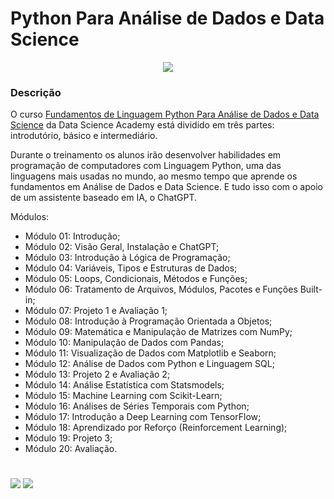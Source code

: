 # Python Para Análise de Dados e Data Science

<p align="center">
<img src="https://img.shields.io/static/v1?label=Status&message=FINALIZADO&color=blue&style=for-the-badge"/>
</p>

###   Descrição

O curso [Fundamentos de Linguagem Python Para Análise de Dados e Data Science](https://www.datascienceacademy.com.br/course/fundamentos-de-linguagem-python-para-analise-de-dados-e-data-science) da Data Science Academy está dividido em três partes: introdutório, básico e intermediário.

Durante o treinamento os alunos irão desenvolver habilidades em programação de computadores com Linguagem Python, uma das linguagens mais usadas no mundo, ao mesmo tempo que aprende os fundamentos em Análise de Dados e Data Science. E tudo isso com o apoio de um assistente baseado em IA, o ChatGPT.

Módulos:

- Módulo 01: Introdução;
- Módulo 02: Visão Geral, Instalação e ChatGPT;
- Módulo 03: Introdução à Lógica de Programação;
- Módulo 04: Variáveis, Tipos e Estruturas de Dados;
- Módulo 05: Loops, Condicionais, Métodos e Funções;
- Módulo 06: Tratamento de Arquivos, Módulos, Pacotes e Funções Built-in;
- Módulo 07: Projeto 1 e Avaliação 1;
- Módulo 08: Introdução à Programação Orientada a Objetos;
- Módulo 09: Matemática e Manipulação de Matrizes com NumPy;
- Módulo 10: Manipulação de Dados com Pandas;
- Módulo 11: Visualização de Dados com Matplotlib e Seaborn;
- Módulo 12: Análise de Dados com Python e Linguagem SQL;
- Módulo 13: Projeto 2 e Avaliação 2;
- Módulo 14: Análise Estatística com Statsmodels;
- Módulo 15: Machine Learning com Scikit-Learn;
- Módulo 16: Análises de Séries Temporais com Python;
- Módulo 17: Introdução a Deep Learning com TensorFlow;
- Módulo 18: Aprendizado por Reforço (Reinforcement Learning);
- Módulo 19: Projeto 3;
- Módulo 20: Avaliação.


#

<div>
  <a href="https://www.linkedin.com/in/claudia-anjos/" target="_blank"><img src="https://img.shields.io/badge/-LinkedIn-%230077B5?style=for-the-badge&logo=linkedin&logoColor=white" target="_blank"></a>
  <a href="https://medium.com/@ndosanjosc" target="_blank"><img src="https://img.shields.io/badge/Medium-12100E?style=for-the-badge&logo=medium&logoColor=white"></a>
</div>
